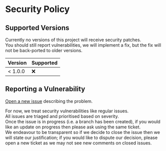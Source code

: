 # Security Policy

## Supported Versions

Currently no versions of this project will receive security patches.  
You should still report vulnerabilities, we will implement a fix, but the fix will not be back-ported to older versions.  

| Version | Supported          |
| ------- | ------------------ |
| < 1.0.0 | :x:                |

## Reporting a Vulnerability

[Open a new issue](https://github.com/j-m/grid/issues/new) describing the problem.  

For now, we treat security vulnerabilities like regular issues.  
All issues are triaged and prioritised based on severity.  
Once the issue is in progress (i.e. a branch has been created), if you would like an update on progress then please ask using the same ticket.  
We endeavour to be transparent so if we decide to close the issue then we will state our justification; if you would like to dispute our decision, please open a new ticket as we may not see new comments on closed issues.  
